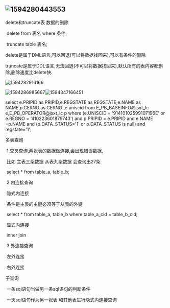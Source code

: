 ## ![1594280443553](C:\Users\ADMINI~1\AppData\Local\Temp\1594280443553.png)

delete和truncate表 数据的删除

​	delete from 表名 where 条件;

​	truncate table  表名; 

delete是属于DML语言,可以回退(可以将数据找回来),可以有条件的删除

truncate是属于DDL语言,无法回退(不可以将数据找回来),默认所有的表内容都删除,删除速度比delete快.

![1594282916166](C:\Users\ADMINI~1\AppData\Local\Temp\1594282916166.png)

![1594286985667](C:\Users\ADMINI~1\AppData\Local\Temp\1594286985667.png)![1594347166451](C:\Users\ADMINI~1\AppData\Local\Temp\1594347166451.png)







select e.PRIPID as PRIPID,e.REGSTATE as REGSTATE,e.NAME as NAME,p.CERNO as CERNO ,e.uniscid
 from E_PB_BASEINFO@jsxt_lc e,E_PB_OPERATOR@jsxt_lc p 
 where (e.UNISCID = '91410102599107196E' or e.REGNO = '410223601879743') 
 and p.PRIPID = e.PRIPID and e.NAME =p.NAME
 and (p.DATA_STATUS='1' or p.DATA_STATUS is null)
 and regstate='1';





多表查询

​	1.交叉查询,两张表的数据做连接,会出现错误数据,

​		比如 主表三条数据  从表九条数据  会查询出27条

​		select * from table_a, table_b;



​	2.内连接查询

​		隐式内连接 

​			条件是主表的主键必须等于从表的外键	

​			select * from table_a, table_b where table_a_cid = table_b_cid;

​		显式内连接

​			inner join

​	3.外连接查询

​		左外连接

​		右外连接

子查询

​	一条sql语句当做另一条sql语句的判断条件

​	一天sql语句作为另一张表  和其他表进行隐式内连接查询